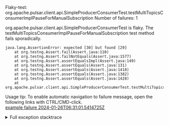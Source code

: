         
Flaky-test: org.apache.pulsar.client.api.SimpleProducerConsumerTest.testMultiTopicsConsumerImplPauseForManualSubscription
Number of failures: 1

org.apache.pulsar.client.api.SimpleProducerConsumerTest is flaky. The testMultiTopicsConsumerImplPauseForManualSubscription test method fails sporadically.

```
java.lang.AssertionError: expected [30] but found [29]
	at org.testng.Assert.fail(Assert.java:110)
	at org.testng.Assert.failNotEquals(Assert.java:1577)
	at org.testng.Assert.assertEqualsImpl(Assert.java:149)
	at org.testng.Assert.assertEquals(Assert.java:131)
	at org.testng.Assert.assertEquals(Assert.java:1418)
	at org.testng.Assert.assertEquals(Assert.java:1382)
	at org.testng.Assert.assertEquals(Assert.java:1428)
	at org.apache.pulsar.client.api.SimpleProducerConsumerTest.testMultiTopicsConsumerImplPauseForManualSubscription(SimpleProducerConsumerTest.java:3539)
```

Usage tip: To enable automatic navigation to failure message, open the following links with CTRL/CMD-click.  
[example failure 2024-01-26T06:31:01.5414725Z](https://github.com/apache/pulsar/actions/runs/7664545987/job/20889283549#step:11:1548)  


<details>
<summary>Full exception stacktrace</summary>
<code><pre>
java.lang.AssertionError: expected [30] but found [29]
	at org.testng.Assert.fail(Assert.java:110)
	at org.testng.Assert.failNotEquals(Assert.java:1577)
	at org.testng.Assert.assertEqualsImpl(Assert.java:149)
	at org.testng.Assert.assertEquals(Assert.java:131)
	at org.testng.Assert.assertEquals(Assert.java:1418)
	at org.testng.Assert.assertEquals(Assert.java:1382)
	at org.testng.Assert.assertEquals(Assert.java:1428)
	at org.apache.pulsar.client.api.SimpleProducerConsumerTest.testMultiTopicsConsumerImplPauseForManualSubscription(SimpleProducerConsumerTest.java:3539)
	at java.base/jdk.internal.reflect.DirectMethodHandleAccessor.invoke(DirectMethodHandleAccessor.java:103)
	at java.base/java.lang.reflect.Method.invoke(Method.java:580)
	at org.testng.internal.invokers.MethodInvocationHelper.invokeMethod(MethodInvocationHelper.java:139)
	at org.testng.internal.invokers.InvokeMethodRunnable.runOne(InvokeMethodRunnable.java:47)
	at org.testng.internal.invokers.InvokeMethodRunnable.call(InvokeMethodRunnable.java:76)
	at org.testng.internal.invokers.InvokeMethodRunnable.call(InvokeMethodRunnable.java:11)
	at java.base/java.util.concurrent.FutureTask.run(FutureTask.java:317)
	at java.base/java.util.concurrent.ThreadPoolExecutor.runWorker(ThreadPoolExecutor.java:1144)
	at java.base/java.util.concurrent.ThreadPoolExecutor$Worker.run(ThreadPoolExecutor.java:642)
	at java.base/java.lang.Thread.run(Thread.java:1583)

</pre></code>
</details>

